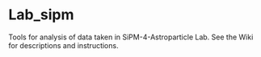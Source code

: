 # Lab_sipm
Tools for analysis of data taken in SiPM-4-Astroparticle Lab.
See the Wiki for descriptions and instructions.
